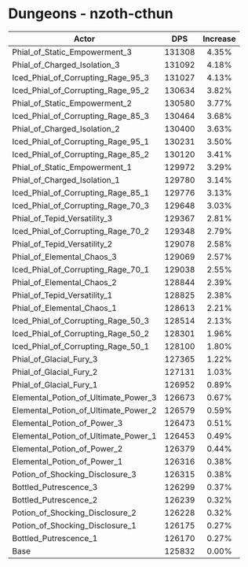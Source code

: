 # Dungeons - nzoth-cthun
| Actor | DPS | Increase |
|---|:---:|:---:|
|Phial_of_Static_Empowerment_3|131308|4.35%|
|Phial_of_Charged_Isolation_3|131092|4.18%|
|Iced_Phial_of_Corrupting_Rage_95_3|131027|4.13%|
|Iced_Phial_of_Corrupting_Rage_95_2|130634|3.82%|
|Phial_of_Static_Empowerment_2|130580|3.77%|
|Iced_Phial_of_Corrupting_Rage_85_3|130464|3.68%|
|Phial_of_Charged_Isolation_2|130400|3.63%|
|Iced_Phial_of_Corrupting_Rage_95_1|130231|3.50%|
|Iced_Phial_of_Corrupting_Rage_85_2|130120|3.41%|
|Phial_of_Static_Empowerment_1|129972|3.29%|
|Phial_of_Charged_Isolation_1|129780|3.14%|
|Iced_Phial_of_Corrupting_Rage_85_1|129776|3.13%|
|Iced_Phial_of_Corrupting_Rage_70_3|129648|3.03%|
|Phial_of_Tepid_Versatility_3|129367|2.81%|
|Iced_Phial_of_Corrupting_Rage_70_2|129348|2.79%|
|Phial_of_Tepid_Versatility_2|129078|2.58%|
|Phial_of_Elemental_Chaos_3|129069|2.57%|
|Iced_Phial_of_Corrupting_Rage_70_1|129038|2.55%|
|Phial_of_Elemental_Chaos_2|128844|2.39%|
|Phial_of_Tepid_Versatility_1|128825|2.38%|
|Phial_of_Elemental_Chaos_1|128613|2.21%|
|Iced_Phial_of_Corrupting_Rage_50_3|128514|2.13%|
|Iced_Phial_of_Corrupting_Rage_50_2|128301|1.96%|
|Iced_Phial_of_Corrupting_Rage_50_1|128100|1.80%|
|Phial_of_Glacial_Fury_3|127365|1.22%|
|Phial_of_Glacial_Fury_2|127131|1.03%|
|Phial_of_Glacial_Fury_1|126952|0.89%|
|Elemental_Potion_of_Ultimate_Power_3|126673|0.67%|
|Elemental_Potion_of_Ultimate_Power_2|126579|0.59%|
|Elemental_Potion_of_Power_3|126473|0.51%|
|Elemental_Potion_of_Ultimate_Power_1|126453|0.49%|
|Elemental_Potion_of_Power_2|126379|0.44%|
|Elemental_Potion_of_Power_1|126316|0.38%|
|Potion_of_Shocking_Disclosure_3|126315|0.38%|
|Bottled_Putrescence_3|126299|0.37%|
|Bottled_Putrescence_2|126239|0.32%|
|Potion_of_Shocking_Disclosure_2|126228|0.32%|
|Potion_of_Shocking_Disclosure_1|126175|0.27%|
|Bottled_Putrescence_1|126170|0.27%|
|Base|125832|0.00%|
